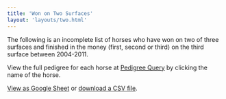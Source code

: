 ```yaml
---
title: 'Won on Two Surfaces'
layout: 'layouts/two.html'
---
```

The following is an incomplete list of horses who have won on two of three surfaces and finished in the money (first, second or third) on the third surface between 2004-2011.

View the full pedigree for each horse at [Pedigree Query](http://pedigreequery.com/) by clicking the name of the horse.

[View as Google Sheet](https://docs.google.com/spreadsheets/d/13pcPvyxIaOionFa0XPaKNc0PEwn6Sd5N96KWM3eF4YE/edit#gid=0) or [download a CSV file](/files/oss-won-two.csv).
